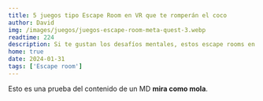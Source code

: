 ```yaml
---
title: 5 juegos tipo Escape Room en VR que te romperán el coco
author: David
img: /images/juegos/juegos-escape-room-meta-quest-3.webp
readtime: 224
description: Si te gustan los desafíos mentales, estos escape rooms en VR te engancharán.
home: true
date: 2024-01-31
tags: ['Escape room']
---
```

Esto es una prueba del contenido de un MD **mira como mola**.